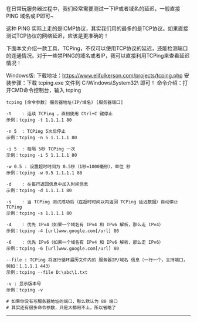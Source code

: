 在日常玩服务器过程中，我们经常需要测试一下IP或者域名的延迟，一般直接PING 域名或IP即可~

这种 PING 实际上走的是ICMP协议，其实我们用的最多的是TCP协议。如果直接测试TCP协议的网络延迟，应该是更准确的！

下面本文介绍一款工具，TCPing，不仅可以使用TCP协议的延迟，还能检测端口的连通情况。对于一些禁PING的域名或者IP，我可以直接利用TCPing来查看延迟情况！

Windows版:
下载地址：https://www.elifulkerson.com/projects/tcping.php
安装步骤：下载 tcping.exe 文件到 C:\Windows\System32\ 即可！
命令介绍：打开CMD命令控制台，输入 tcping



```
tcping [命令参数] 服务器地址(IP/域名) [服务器端口]

-t    : 连续 TCPing ，直到使用 Ctrl+C 键停止
示例：tcping -t 1.1.1.1 80

-n 5  : TCPing 5次后停止
示例：tcping -n 5 1.1.1.1 80

-i 5  : 每隔 5秒 TCPing 一次
示例：tcping -i 5 1.1.1.1 80

-w 0.5 : 设置超时时间为 0.5秒（1秒=1000毫秒），单位 秒
示例：tcping -w 0.5 1.1.1.1 80

-d    : 在每行返回信息中加入时间信息
示例：tcping -d 1.1.1.1 80

-s    : 当 TCPing 测试成功后（在超时时间以内返回 TCPing 延迟数据）自动停止 TCPing
示例：tcping -s 1.1.1.1 80

-4    : 优先 IPv4（如果一个域名有 IPv4 和 IPv6 解析，那么走 IPv4）
示例：tcping -4 [url]www.google.com[/url] 80

-6    : 优先 IPv6（如果一个域名有 IPv4 和 IPv6 解析，那么走 IPv6）
示例：tcping -6 [url]www.google.com[/url] 80

--file : TCPing 将逐行循环遍历文件内的 服务器IP/域名 信息（一行一个，支持端口，例如：1.1.1.1 443）
示例：tcping --file D:\abc\1.txt

-v : 显示版本号
示例：tcping -v

# 如果你没有写服务器地址的端口，那么默认为 80 端口
# 其实还有很多命令参数，只是大都用不上，所以省略了
```






---